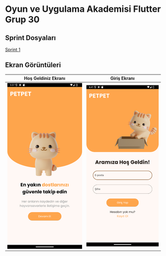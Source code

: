 # Oyun ve Uygulama Akademisi Flutter Grup 30
## Sprint Dosyaları
[Sprint 1](sprint_files/sprint_1/sprint_1.md)

## Ekran Görüntüleri
|        Hoş Geldiniz Ekranı         |            Giriş Ekranı            |
| :--------------------------------: | :--------------------------------: |
| ![screenshot_1](screenshots/1.png) | ![screenshot_2](screenshots/2.png) |